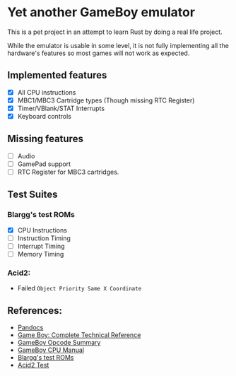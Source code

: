 # Yet another GameBoy emulator

This is a pet project in an attempt to learn Rust by doing a real life project.

While the emulator is usable in some level, it is not fully implementing all the hardware's features so most games will not work as expected.

 ## Implemented features
 - [x] All CPU instructions
 - [x] MBC1/MBC3 Cartridge types (Though missing RTC Register)
 - [x] Timer/VBlank/STAT Interrupts
 - [x] Keyboard controls

## Missing features
- [ ] Audio
- [ ] GamePad support
- [ ] RTC Register for MBC3 cartridges.

## Test Suites
### Blargg's test ROMs
- [x] CPU Instructions
- [ ] Instruction Timing
- [ ] Interrupt Timing
- [ ] Memory Timing

### Acid2:
- Failed `Object Priority Same X Coordinate`


## References:
- [Pandocs](https://gbdev.io/pandocs/)
- [Game Boy: Complete Technical Reference](https://gekkio.fi/files/gb-docs/gbctr.pdf)
- [GameBoy Opcode Summary](http://gameboy.mongenel.com/dmg/opcodes.html)
- [GameBoy CPU Manual](http://marc.rawer.de/Gameboy/Docs/GBCPUman.pdf)
- [Blargg's test ROMs](https://gbdev.gg8.se/files/roms/blargg-gb-tests/)
- [Acid2 Test](https://github.com/mattcurrie/dmg-acid2)